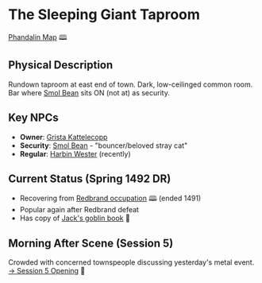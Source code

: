 # The Sleeping Giant Taproom
[Phandalin Map](https://www.dndbeyond.com/sources/lmop/phandalin) 🕮

## Physical Description
Rundown taproom at east end of town. Dark, low-ceilinged common room.
Bar where [Smol Bean](../../characters/pc/smol.md) sits ON (not at) as security.

## Key NPCs
- **Owner**: [Grista Kattelecopp](../../characters/npc/phandalin/grista.md)
- **Security**: [Smol Bean](../../characters/pc/smol.md) - "bouncer/beloved stray cat"
- **Regular**: [Harbin Wester](../../characters/npc/phandalin/harbin-wester.md) (recently)

## Current Status (Spring 1492 DR)
- Recovering from [Redbrand occupation](https://www.dndbeyond.com/sources/lmop) 🕮 (ended 1491)
- Popular again after Redbrand defeat
- Has copy of [Jack's goblin book](../../../lore/GoblinResearch.md) 📍

## Morning After Scene (Session 5)
Crowded with concerned townspeople discussing yesterday's metal event.
[→ Session 5 Opening](../../../notes/session-5/00-INDEX.md) 📍